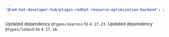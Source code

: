 ```yaml
---
'@red-hat-developer-hub/plugin-redhat-resource-optimization-backend': patch
---
```


Updated dependency `@types/express` to `4.17.23`.
Updated dependency `@types/lodash` to `4.17.18`.
